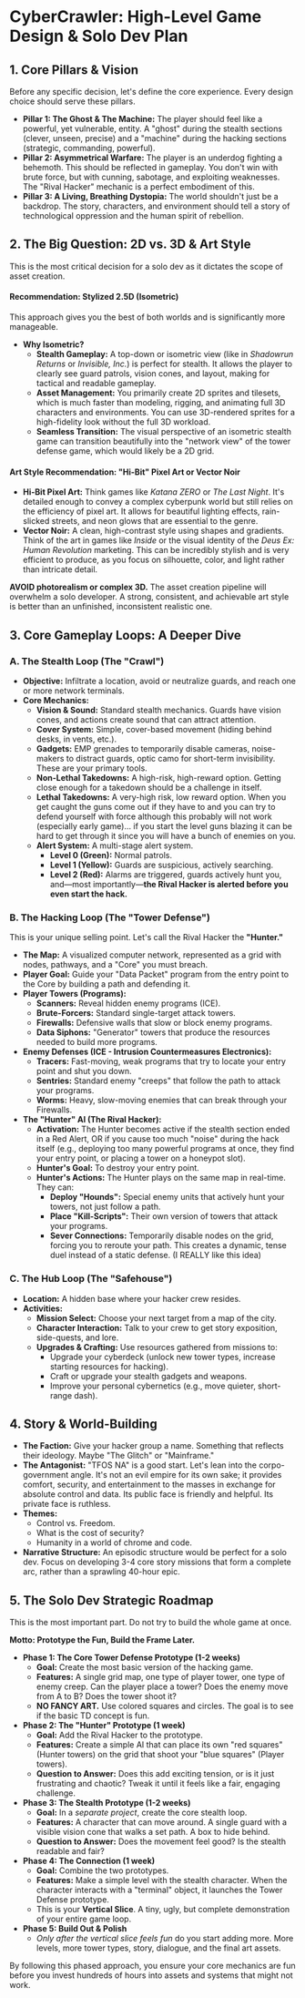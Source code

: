 # **CyberCrawler: High-Level Game Design & Solo Dev Plan**

## **1\. Core Pillars & Vision**

Before any specific decision, let's define the core experience. Every design choice should serve these pillars.

* **Pillar 1: The Ghost & The Machine:** The player should feel like a powerful, yet vulnerable, entity. A "ghost" during the stealth sections (clever, unseen, precise) and a "machine" during the hacking sections (strategic, commanding, powerful).  
* **Pillar 2: Asymmetrical Warfare:** The player is an underdog fighting a behemoth. This should be reflected in gameplay. You don't win with brute force, but with cunning, sabotage, and exploiting weaknesses. The "Rival Hacker" mechanic is a perfect embodiment of this.  
* **Pillar 3: A Living, Breathing Dystopia:** The world shouldn't just be a backdrop. The story, characters, and environment should tell a story of technological oppression and the human spirit of rebellion.

## **2\. The Big Question: 2D vs. 3D & Art Style**

This is the most critical decision for a solo dev as it dictates the scope of asset creation.

#### Recommendation: Stylized 2.5D (Isometric)

This approach gives you the best of both worlds and is significantly more manageable.

* **Why Isometric?**  
  * **Stealth Gameplay:** A top-down or isometric view (like in *Shadowrun Returns* or *Invisible, Inc.*) is perfect for stealth. It allows the player to clearly see guard patrols, vision cones, and layout, making for tactical and readable gameplay.  
  * **Asset Management:** You primarily create 2D sprites and tilesets, which is much faster than modeling, rigging, and animating full 3D characters and environments. You can use 3D-rendered sprites for a high-fidelity look without the full 3D workload.  
  * **Seamless Transition:** The visual perspective of an isometric stealth game can transition beautifully into the "network view" of the tower defense game, which would likely be a 2D grid.

#### Art Style Recommendation: "Hi-Bit" Pixel Art or Vector Noir

* **Hi-Bit Pixel Art:** Think games like *Katana ZERO* or *The Last Night*. It's detailed enough to convey a complex cyberpunk world but still relies on the efficiency of pixel art. It allows for beautiful lighting effects, rain-slicked streets, and neon glows that are essential to the genre.  
* **Vector Noir:** A clean, high-contrast style using shapes and gradients. Think of the art in games like *Inside* or the visual identity of the *Deus Ex: Human Revolution* marketing. This can be incredibly stylish and is very efficient to produce, as you focus on silhouette, color, and light rather than intricate detail.

**AVOID photorealism or complex 3D.** The asset creation pipeline will overwhelm a solo developer. A strong, consistent, and achievable art style is better than an unfinished, inconsistent realistic one.

## **3\. Core Gameplay Loops: A Deeper Dive**

### **A. The Stealth Loop (The "Crawl")**

* **Objective:** Infiltrate a location, avoid or neutralize guards, and reach one or more network terminals.  
* **Core Mechanics:**  
  * **Vision & Sound:** Standard stealth mechanics. Guards have vision cones, and actions create sound that can attract attention.  
  * **Cover System:** Simple, cover-based movement (hiding behind desks, in vents, etc.).  
  * **Gadgets:** EMP grenades to temporarily disable cameras, noise-makers to distract guards, optic camo for short-term invisibility. These are your primary tools.  
  * **Non-Lethal Takedowns:** A high-risk, high-reward option. Getting close enough for a takedown should be a challenge in itself.  
  * **Lethal Takedowns:** A very-high risk, low reward option. When you get caught the guns come out if they have to and you can try to defend yourself with force although this probably will not work (especially early game)… if you start the level guns blazing it can be hard to get through it since you will have a bunch of enemies on you.  
  * **Alert System:** A multi-stage alert system.  
    * **Level 0 (Green):** Normal patrols.  
    * **Level 1 (Yellow):** Guards are suspicious, actively searching.  
    * **Level 2 (Red):** Alarms are triggered, guards actively hunt you, and—most importantly—**the Rival Hacker is alerted before you even start the hack.**

### **B. The Hacking Loop (The "Tower Defense")**

This is your unique selling point. Let's call the Rival Hacker the **"Hunter."**

* **The Map:** A visualized computer network, represented as a grid with nodes, pathways, and a "Core" you must breach.  
* **Player Goal:** Guide your "Data Packet" program from the entry point to the Core by building a path and defending it.  
* **Player Towers (Programs):**  
  * **Scanners:** Reveal hidden enemy programs (ICE).  
  * **Brute-Forcers:** Standard single-target attack towers.  
  * **Firewalls:** Defensive walls that slow or block enemy programs.  
  * **Data Siphons:** "Generator" towers that produce the resources needed to build more programs.  
* **Enemy Defenses (ICE \- Intrusion Countermeasures Electronics):**  
  * **Tracers:** Fast-moving, weak programs that try to locate your entry point and shut you down.  
  * **Sentries:** Standard enemy "creeps" that follow the path to attack your programs.  
  * **Worms:** Heavy, slow-moving enemies that can break through your Firewalls.  
* **The "Hunter" AI (The Rival Hacker):**  
  * **Activation:** The Hunter becomes active if the stealth section ended in a Red Alert, OR if you cause too much "noise" during the hack itself (e.g., deploying too many powerful programs at once, they find your entry point, or placing a tower on a honeypot slot).  
  * **Hunter's Goal:** To destroy your entry point.  
  * **Hunter's Actions:** The Hunter plays on the same map in real-time. They can:  
    * **Deploy "Hounds":** Special enemy units that actively hunt your towers, not just follow a path.  
    * **Place "Kill-Scripts":** Their own version of towers that attack your programs.  
    * **Sever Connections:** Temporarily disable nodes on the grid, forcing you to reroute your path. This creates a dynamic, tense duel instead of a static defense. (I REALLY like this idea)

### **C. The Hub Loop (The "Safehouse")**

* **Location:** A hidden base where your hacker crew resides.  
* **Activities:**  
  * **Mission Select:** Choose your next target from a map of the city.  
  * **Character Interaction:** Talk to your crew to get story exposition, side-quests, and lore.  
  * **Upgrades & Crafting:** Use resources gathered from missions to:  
    * Upgrade your cyberdeck (unlock new tower types, increase starting resources for hacking).  
    * Craft or upgrade your stealth gadgets and weapons.  
    * Improve your personal cybernetics (e.g., move quieter, short-range dash).

## **4\. Story & World-Building**

* **The Faction:** Give your hacker group a name. Something that reflects their ideology. Maybe "The Glitch" or "Mainframe."  
* **The Antagonist:** "TFOS NA" is a good start. Let's lean into the corpo-government angle. It's not an evil empire for its own sake; it provides comfort, security, and entertainment to the masses in exchange for absolute control and data. Its public face is friendly and helpful. Its private face is ruthless.  
* **Themes:**  
  * Control vs. Freedom.  
  * What is the cost of security?  
  * Humanity in a world of chrome and code.  
* **Narrative Structure:** An episodic structure would be perfect for a solo dev. Focus on developing 3-4 core story missions that form a complete arc, rather than a sprawling 40-hour epic.

## **5\. The Solo Dev Strategic Roadmap**

This is the most important part. Do not try to build the whole game at once.

**Motto: Prototype the Fun, Build the Frame Later.**

* **Phase 1: The Core Tower Defense Prototype (1-2 weeks)**  
  * **Goal:** Create the most basic version of the hacking game.  
  * **Features:** A single grid map, one type of player tower, one type of enemy creep. Can the player place a tower? Does the enemy move from A to B? Does the tower shoot it?  
  * **NO FANCY ART.** Use colored squares and circles. The goal is to see if the basic TD concept is fun.  
* **Phase 2: The "Hunter" Prototype (1 week)**  
  * **Goal:** Add the Rival Hacker to the prototype.  
  * **Features:** Create a simple AI that can place its own "red squares" (Hunter towers) on the grid that shoot your "blue squares" (Player towers).  
  * **Question to Answer:** Does this add exciting tension, or is it just frustrating and chaotic? Tweak it until it feels like a fair, engaging challenge.  
* **Phase 3: The Stealth Prototype (1-2 weeks)**  
  * **Goal:** In a *separate project*, create the core stealth loop.  
  * **Features:** A character that can move around. A single guard with a visible vision cone that walks a set path. A box to hide behind.  
  * **Question to Answer:** Does the movement feel good? Is the stealth readable and fair?  
* **Phase 4: The Connection (1 week)**  
  * **Goal:** Combine the two prototypes.  
  * **Features:** Make a simple level with the stealth character. When the character interacts with a "terminal" object, it launches the Tower Defense prototype.  
  * This is your **Vertical Slice**. A tiny, ugly, but complete demonstration of your entire game loop.  
* **Phase 5: Build Out & Polish**  
  * *Only after the vertical slice feels fun* do you start adding more. More levels, more tower types, story, dialogue, and the final art assets.

By following this phased approach, you ensure your core mechanics are fun before you invest hundreds of hours into assets and systems that might not work.